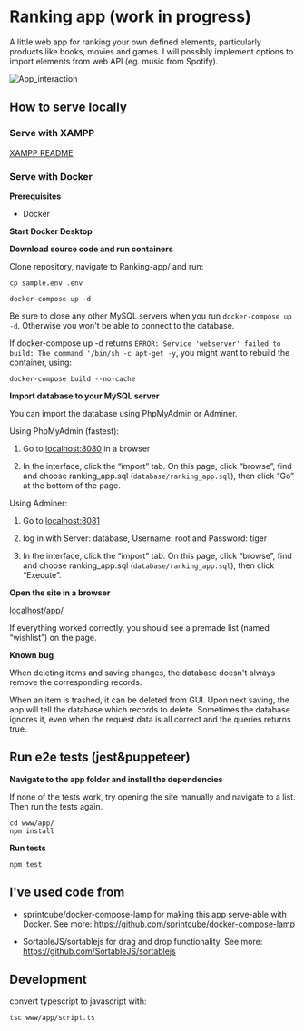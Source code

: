 # Ranking app (work in progress)

A little web app for ranking your own defined elements, particularly products like books, movies and games. I will possibly implement options to import elements from web API (eg. music from Spotify).

![App_interaction](www/app/images/app/app-recording1.gif)

## How to serve locally

### Serve with XAMPP

[XAMPP README](https://github.com/paalss/Ranking-app/blob/master/www/app/)

### Serve with Docker

**Prerequisites**

- Docker

**Start Docker Desktop**

**Download source code and run containers**

Clone repository, navigate to Ranking-app/ and run:

```
cp sample.env .env

docker-compose up -d
```

Be sure to close any other MySQL servers when you run `docker-compose up -d`. Otherwise you won't be able to connect to the database.

If docker-compose up -d returns `ERROR: Service 'webserver' failed to build: The command '/bin/sh -c apt-get -y`, you might want to rebuild the container, using:

```
docker-compose build --no-cache
```

**Import database to your MySQL server**

You can import the database using PhpMyAdmin or Adminer.

Using PhpMyAdmin (fastest):

1. Go to [localhost:8080](http://localhost:8080) in a browser

2. In the interface, click the “import” tab. On this page, click “browse”, find and choose ranking_app.sql (`database/ranking_app.sql`), then click “Go” at the bottom of the page.

Using Adminer:

1. Go to [localhost:8081](http://localhost:8081)

2. log in with Server: database, Username: root and Password: tiger

3. In the interface, click the “import” tab. On this page, click “browse”, find and choose ranking_app.sql (`database/ranking_app.sql`), then click “Execute”.

**Open the site in a browser**

[localhost/app/](http://localhost/app/)

If everything worked correctly, you should see a premade list (named “wishlist”) on the page.

**Known bug**

When deleting items and saving changes, the database doesn't always remove the corresponding records.

When an item is trashed, it can be deleted from GUI. Upon next saving, the app will tell the database which records to delete. Sometimes the database ignores it, even when the request data is all correct and the queries returns true.

## Run e2e tests (jest&puppeteer)

**Navigate to the app folder and install the dependencies**

If none of the tests work, try opening the site manually and navigate to a list. Then run the tests again.

```
cd www/app/
npm install
```

**Run tests**

```
npm test
```

## I've used code from

- sprintcube/docker-compose-lamp for making this app serve-able with Docker. See more: https://github.com/sprintcube/docker-compose-lamp

- SortableJS/sortablejs for drag and drop functionality. See more: https://github.com/SortableJS/sortablejs

## Development

convert typescript to javascript with:

```
tsc www/app/script.ts
```

<!-- remember to www/app/php/reset db_connection.php before each stage-commit-push -->